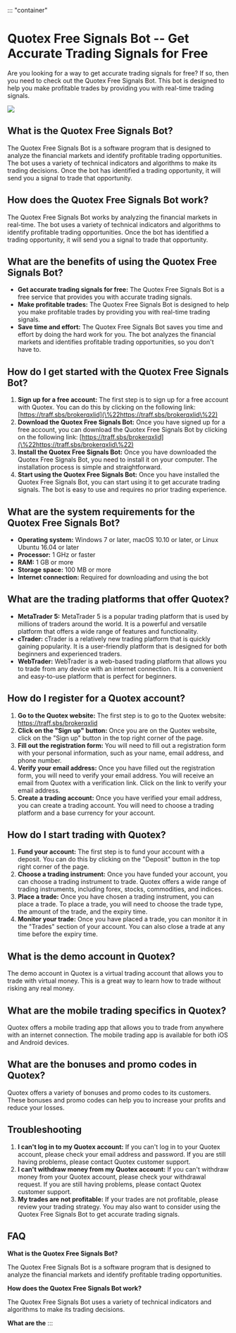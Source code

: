 ::: \"container\"
# Quotex Free Signals Bot -- Get Accurate Trading Signals for Free

Are you looking for a way to get accurate trading signals for free? If
so, then you need to check out the Quotex Free Signals Bot. This bot is
designed to help you make profitable trades by providing you with
real-time trading signals.

[![](https://static.quotex.io/files/4_en/300_250.jpg)](https://traff.sbs/brokerqxlid)

## What is the Quotex Free Signals Bot?

The Quotex Free Signals Bot is a software program that is designed to
analyze the financial markets and identify profitable trading
opportunities. The bot uses a variety of technical indicators and
algorithms to make its trading decisions. Once the bot has identified a
trading opportunity, it will send you a signal to trade that
opportunity.

## How does the Quotex Free Signals Bot work?

The Quotex Free Signals Bot works by analyzing the financial markets in
real-time. The bot uses a variety of technical indicators and algorithms
to identify profitable trading opportunities. Once the bot has
identified a trading opportunity, it will send you a signal to trade
that opportunity.

## What are the benefits of using the Quotex Free Signals Bot?

-   **Get accurate trading signals for free:** The Quotex Free Signals
    Bot is a free service that provides you with accurate trading
    signals.
-   **Make profitable trades:** The Quotex Free Signals Bot is designed
    to help you make profitable trades by providing you with real-time
    trading signals.
-   **Save time and effort:** The Quotex Free Signals Bot saves you time
    and effort by doing the hard work for you. The bot analyzes the
    financial markets and identifies profitable trading opportunities,
    so you don\'t have to.

## How do I get started with the Quotex Free Signals Bot?

1.  **Sign up for a free account:** The first step is to sign up for a
    free account with Quotex. You can do this by clicking on the
    following link:
    [https://traff.sbs/brokerqxlid](\%22https://traff.sbs/brokerqxlid\%22)
2.  **Download the Quotex Free Signals Bot:** Once you have signed up
    for a free account, you can download the Quotex Free Signals Bot by
    clicking on the following link:
    [https://traff.sbs/brokerqxlid](\%22https://traff.sbs/brokerqxlid\%22)
3.  **Install the Quotex Free Signals Bot:** Once you have downloaded
    the Quotex Free Signals Bot, you need to install it on your
    computer. The installation process is simple and straightforward.
4.  **Start using the Quotex Free Signals Bot:** Once you have installed
    the Quotex Free Signals Bot, you can start using it to get accurate
    trading signals. The bot is easy to use and requires no prior
    trading experience.

## What are the system requirements for the Quotex Free Signals Bot?

-   **Operating system:** Windows 7 or later, macOS 10.10 or later, or
    Linux Ubuntu 16.04 or later
-   **Processor:** 1 GHz or faster
-   **RAM:** 1 GB or more
-   **Storage space:** 100 MB or more
-   **Internet connection:** Required for downloading and using the bot

## What are the trading platforms that offer Quotex?

-   **MetaTrader 5:** MetaTrader 5 is a popular trading platform that is
    used by millions of traders around the world. It is a powerful and
    versatile platform that offers a wide range of features and
    functionality.
-   **cTrader:** cTrader is a relatively new trading platform that is
    quickly gaining popularity. It is a user-friendly platform that is
    designed for both beginners and experienced traders.
-   **WebTrader:** WebTrader is a web-based trading platform that allows
    you to trade from any device with an internet connection. It is a
    convenient and easy-to-use platform that is perfect for beginners.

## How do I register for a Quotex account?

1.  **Go to the Quotex website:** The first step is to go to the Quotex
    website: https://traff.sbs/brokerqxlid
2.  **Click on the "Sign up" button:** Once you are on the Quotex
    website, click on the "Sign up" button in the top right corner
    of the page.
3.  **Fill out the registration form:** You will need to fill out a
    registration form with your personal information, such as your name,
    email address, and phone number.
4.  **Verify your email address:** Once you have filled out the
    registration form, you will need to verify your email address. You
    will receive an email from Quotex with a verification link. Click on
    the link to verify your email address.
5.  **Create a trading account:** Once you have verified your email
    address, you can create a trading account. You will need to choose a
    trading platform and a base currency for your account.

## How do I start trading with Quotex?

1.  **Fund your account:** The first step is to fund your account with a
    deposit. You can do this by clicking on the "Deposit" button
    in the top right corner of the page.
2.  **Choose a trading instrument:** Once you have funded your account,
    you can choose a trading instrument to trade. Quotex offers a wide
    range of trading instruments, including forex, stocks, commodities,
    and indices.
3.  **Place a trade:** Once you have chosen a trading instrument, you
    can place a trade. To place a trade, you will need to choose the
    trade type, the amount of the trade, and the expiry time.
4.  **Monitor your trade:** Once you have placed a trade, you can
    monitor it in the "Trades" section of your account. You can
    also close a trade at any time before the expiry time.

## What is the demo account in Quotex?

The demo account in Quotex is a virtual trading account that allows you
to trade with virtual money. This is a great way to learn how to trade
without risking any real money.

## What are the mobile trading specifics in Quotex?

Quotex offers a mobile trading app that allows you to trade from
anywhere with an internet connection. The mobile trading app is
available for both iOS and Android devices.

## What are the bonuses and promo codes in Quotex?

Quotex offers a variety of bonuses and promo codes to its customers.
These bonuses and promo codes can help you to increase your profits and
reduce your losses.

## Troubleshooting

1.  **I can\'t log in to my Quotex account:** If you can\'t log in to
    your Quotex account, please check your email address and password.
    If you are still having problems, please contact Quotex customer
    support.
2.  **I can\'t withdraw money from my Quotex account:** If you can\'t
    withdraw money from your Quotex account, please check your
    withdrawal request. If you are still having problems, please contact
    Quotex customer support.
3.  **My trades are not profitable:** If your trades are not profitable,
    please review your trading strategy. You may also want to consider
    using the Quotex Free Signals Bot to get accurate trading signals.

## FAQ

**What is the Quotex Free Signals Bot?**

The Quotex Free Signals Bot is a software program that is designed to
analyze the financial markets and identify profitable trading
opportunities.

**How does the Quotex Free Signals Bot work?**

The Quotex Free Signals Bot uses a variety of technical indicators and
algorithms to make its trading decisions.

**What are the**
:::

